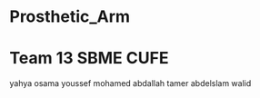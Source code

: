 # Prosthetic_Arm
 # Team 13 SBME CUFE
 yahya osama 
 youssef mohamed
 abdallah tamer
 abdelslam walid
